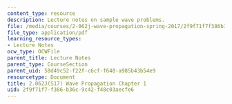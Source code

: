 ```yaml
---
content_type: resource
description: Lecture notes on sample wave problems.
file: /media/courses/2-062j-wave-propagation-spring-2017/2f9f71f7f386b36c9c42f48c03aecfe6_MIT2_062J_S17_Chap1.pdf
file_type: application/pdf
learning_resource_types:
- Lecture Notes
ocw_type: OCWFile
parent_title: Lecture Notes
parent_type: CourseSection
parent_uid: 58d49c52-f22f-c6cf-f648-a985b43b54e9
resourcetype: Document
title: 2.062J(S17) Wave Propagation Chapter 1
uid: 2f9f71f7-f386-b36c-9c42-f48c03aecfe6
---
```


